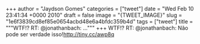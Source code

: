 
+++
author = "Jaydson Gomes"
categories = ["tweet"]
date = "Wed Feb 10 23:41:34 +0000 2010"
draft = false
image = "{TWEET_IMAGE}"
slug = "1e6f3839cd8ef85e0654acbd48e6a4bfdc359b4d"
tags = ["tweet"]
title = """WTF!? RT: @jonathanbach: ..."""
+++
WTF!? RT: @jonathanbach: Não pode ser verdade isso!http://tiny.cc/awp8q
